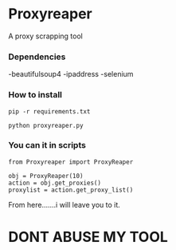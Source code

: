 # Proxyreaper
A proxy scrapping tool

### Dependencies

-beautifulsoup4
-ipaddress
-selenium

### How to install 

```
pip -r requirements.txt
```

```
python proxyreaper.py
```

### You can it in scripts

```
from Proxyreaper import ProxyReaper

obj = ProxyReaper(10)
action = obj.get_proxies()
proxylist = action.get_proxy_list()
```

From here.......i will leave you to it.



# DONT ABUSE MY TOOL
